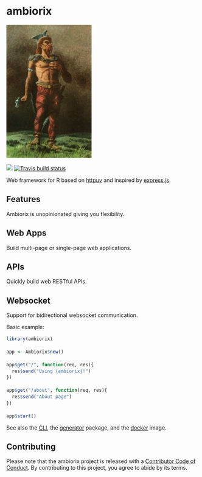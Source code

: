 # ambiorix

<img src="_assets/ambiorix.png" height = "350px"/>

<!-- badges: start -->
![](https://img.shields.io/badge/experimental--orange)
[![Travis build status](https://img.shields.io/travis/com/JohnCoene/ambiorix?style=flat-square)](https://travis-ci.com/JohnCoene/ambiorix)
<!-- badges: end -->

Web framework for R based on [httpuv](https://github.com/rstudio/httpuv) and inspired by [express.js](https://github.com/expressjs/express).

<!-- panels:start -->
<!-- div:title-panel -->

## Features

<!-- div:left-panel -->

Ambiorix is unopinionated giving you flexibility. 

## Web Apps

Build multi-page or single-page web applications.

## APIs

Quickly build web RESTful APIs.

## Websocket

Support for bidirectional websocket communication.

<!-- div:right-panel -->

Basic example:

```r
library(ambiorix)

app <- Ambiorix$new()

app$get("/", function(req, res){
  res$send("Using {ambiorix}!")
})

app$get("/about", function(req, res){
  res$send("About page")
})

app$start()
```

<!-- panels:end -->

See also the [CLI](https://github.com/JohnCoene/ambiorix-cli), the [generator](https://github.com/JohnCoene/ambiorix.generator) package, and the [docker](https://hub.docker.com/r/jcoenep/ambiorix) image.

## Contributing

Please note that the ambiorix project is released with a [Contributor Code of Conduct](https://contributor-covenant.org/version/2/0/CODE_OF_CONDUCT.html). By contributing to this project, you agree to abide by its terms.